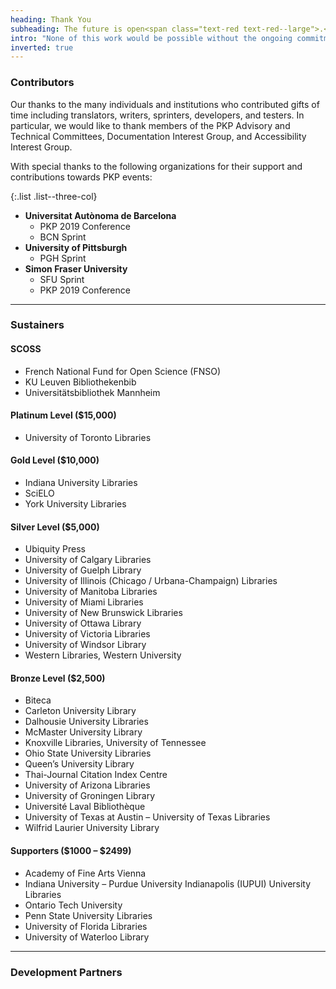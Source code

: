```yaml
---
heading: Thank You
subheading: The future is open<span class="text-red text-red--large">.</span>
intro: "None of this work would be possible without the ongoing commitment and support of our community. For those who contributed in 2019-2020, we thank you."
inverted: true
---
```


### Contributors

Our thanks to the many individuals and institutions who contributed gifts of time including translators, writers, sprinters, developers, and testers. In particular, we would like to thank members of the PKP Advisory and Technical Committees, Documentation Interest Group, and Accessibility Interest Group.

With special thanks to the following organizations for their support and contributions towards PKP events:

{:.list .list--three-col}
- **Universitat Autònoma de Barcelona**
  - PKP 2019 Conference
  - BCN Sprint
- **University of Pittsburgh**
  - PGH Sprint
- **Simon Fraser University**
  - SFU Sprint
  - PKP 2019 Conference

---

### Sustainers

#### SCOSS

- French National Fund for Open Science (FNSO)
- KU Leuven Bibliothekenbib
- Universitätsbibliothek Mannheim

#### Platinum Level ($15,000)

- University of Toronto Libraries

#### Gold Level ($10,000)

- Indiana University Libraries
- SciELO
- York University Libraries

#### Silver Level ($5,000)

- Ubiquity Press
- University of Calgary Libraries
- University of Guelph Library
- University of Illinois (Chicago / Urbana-Champaign) Libraries
- University of Manitoba Libraries
- University of Miami Libraries
- University of New Brunswick Libraries
- University of Ottawa Library
- University of Victoria Libraries
- University of Windsor Library
- Western Libraries, Western University

#### Bronze Level ($2,500)

- Biteca
- Carleton University Library
- Dalhousie University Libraries
- McMaster University Library
- Knoxville Libraries, University of Tennessee
- Ohio State University Libraries
- Queen’s University Library
- Thai-Journal Citation Index Centre
- University of Arizona Libraries
- University of Groningen Library
- Université Laval Bibliothèque
- University of Texas at Austin – University of Texas Libraries
- Wilfrid Laurier University Library

#### Supporters ($1000 – $2499)

- Academy of Fine Arts Vienna
- Indiana University – Purdue University Indianapolis (IUPUI) University Libraries
- Ontario Tech University
- Penn State University Libraries
- University of Florida Libraries
- University of Waterloo Library

---

### Development Partners
